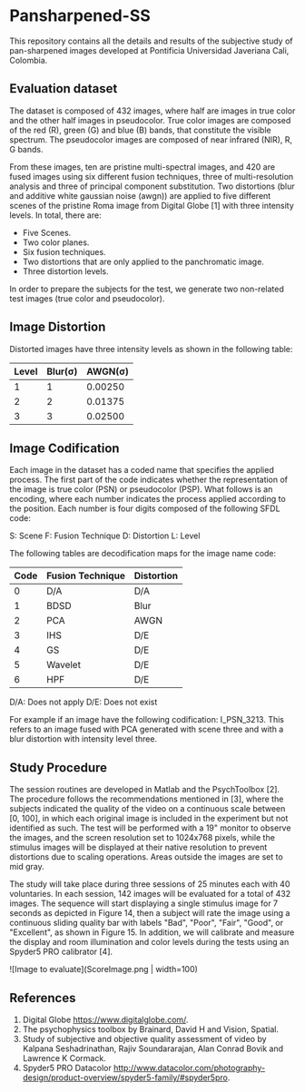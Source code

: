 # Pansharpened-SS

This repository contains all the details and results of the subjective study of pan-sharpened images developed at Pontificia Universidad Javeriana Cali, Colombia.
## Evaluation dataset

The dataset is composed of 432 images, where half are images in true color and the other half images in pseudocolor. True color images are composed of the red (R), green (G) and blue (B) bands, that constitute the visible spectrum. The pseudocolor images are composed of near infrared (NIR), R, G bands.    

From these images, ten are pristine multi-spectral images, and 420 are fused images using six different fusion techniques, three of multi-resolution analysis and three of principal component substitution. Two distortions (blur and additive white gaussian noise (awgn)) are applied to five different scenes of the pristine Roma image from Digital Globe [1] with three intensity levels. In  total, there are:

* Five Scenes.
* Two color planes.
* Six fusion techniques.
* Two distortions that are only applied to the panchromatic image.
* Three distortion levels.

In order to prepare the subjects for the test, we generate two non-related test images (true color and pseudocolor).

## Image Distortion
Distorted images have three intensity levels as shown in the following table:

| Level   | Blur(σ) | AWGN(σ) |
| --------|---------|---------|
| 1       | 1       | 0.00250  |
| 2       | 2       | 0.01375  |
| 3       | 3       | 0.02500  |


## Image Codification
 
Each image in the dataset has a coded name that specifies the applied process. The first part of the code indicates whether the representation of the image is true color (PSN) or pseudocolor (PSP). What follows is an encoding, where each number indicates the process applied according to the position. Each number is four digits composed of the following SFDL code:
 
S: Scene 
F: Fusion Technique
D: Distortion 
L: Level 
 
The following tables are decodification maps for the image name code: 

| Code    | Fusion Technique  | Distortion|
| --------|---------|---------|
| 0       | D/A     | D/A     |
| 1       | BDSD    | Blur    |
| 2       | PCA     | AWGN    |
| 3       | IHS     | D/E     |
| 4       | GS      | D/E     |
| 5       | Wavelet | D/E     |
| 6       | HPF     | D/E     | 

D/A: Does not apply
D/E: Does not exist

For example if an image have the following codification: I_PSN_3213. This refers to an image fused with PCA generated with scene three and with a blur distortion with intensity level three. 

## Study Procedure
The session routines are developed in Matlab and the PsychToolbox [2]. The procedure follows the recommendations mentioned in [3], where the subjects indicated the quality of the video on a continuous scale between [0, 100], in which each original image is included in the experiment but not identified as such. The test will be performed with a 19" monitor to observe the images, and the screen resolution set to 1024x768 pixels, while the stimulus images will be displayed at their native resolution to prevent distortions due to scaling operations. Areas outside the images are set to mid gray. 

The study will take place during three sessions of 25 minutes each with 40 voluntaries. In each session, 142 images will be evaluated  for a total of 432 images. The sequence will start displaying a single stimulus image for 7 seconds as depicted in Figure 14, then a subject will rate the image using a continuous sliding quality bar with labels "Bad", "Poor", "Fair", "Good", or "Excellent", as shown in Figure 15. In addition, we will calibrate and measure the display and room illumination and color levels during the tests using an Spyder5 PRO calibrator [4].

![Image to evaluate](ScoreImage.png | width=100)

## References
1. Digital Globe https://www.digitalglobe.com/.
2. The psychophysics toolbox by Brainard, David H and Vision, Spatial.
3. Study of subjective and objective quality assessment of video by Kalpana Seshadrinathan, Rajiv Soundararajan, Alan Conrad Bovik and Lawrence K Cormack.
4. Spyder5 PRO Datacolor http://www.datacolor.com/photography-design/product-overview/spyder5-family/#spyder5pro.

